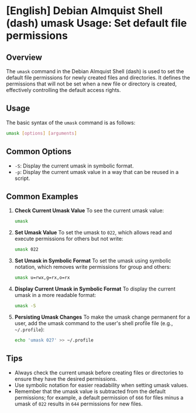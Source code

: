 # [English] Debian Almquist Shell (dash) umask Usage: Set default file permissions

## Overview
The `umask` command in the Debian Almquist Shell (dash) is used to set the default file permissions for newly created files and directories. It defines the permissions that will not be set when a new file or directory is created, effectively controlling the default access rights.

## Usage
The basic syntax of the `umask` command is as follows:

```bash
umask [options] [arguments]
```

## Common Options
- `-S`: Display the current umask in symbolic format.
- `-p`: Display the current umask value in a way that can be reused in a script.

## Common Examples

1. **Check Current Umask Value**
   To see the current umask value:
   ```bash
   umask
   ```

2. **Set Umask Value**
   To set the umask to `022`, which allows read and execute permissions for others but not write:
   ```bash
   umask 022
   ```

3. **Set Umask in Symbolic Format**
   To set the umask using symbolic notation, which removes write permissions for group and others:
   ```bash
   umask u=rwx,g=rx,o=rx
   ```

4. **Display Current Umask in Symbolic Format**
   To display the current umask in a more readable format:
   ```bash
   umask -S
   ```

5. **Persisting Umask Changes**
   To make the umask change permanent for a user, add the umask command to the user's shell profile file (e.g., `~/.profile`):
   ```bash
   echo 'umask 027' >> ~/.profile
   ```

## Tips
- Always check the current umask before creating files or directories to ensure they have the desired permissions.
- Use symbolic notation for easier readability when setting umask values.
- Remember that the umask value is subtracted from the default permissions; for example, a default permission of `666` for files minus a umask of `022` results in `644` permissions for new files.